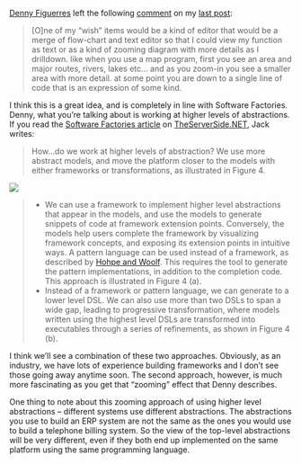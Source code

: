 [Denny Figuerres](http://www.figuerres.com/) left the following
[comment](http://weblogs.asp.net/devhawk/archive/2004/08/29/222328.aspx#222366)
on my [last
post](http://devhawk.net/2004/08/29/the-most-popular-modeling-environment-ever-so-far/):

> [O]ne of my “wish” items would be a kind of editor that would be a
> merge of flow-chart and text editor so that I could view my function
> as text or as a kind of zooming diagram with more details as I
> drilldown. like when you use a map program, first you see an area and
> major routes, rivers, lakes etc… and as you zoom-in you see a smaller
> area with more detail. at some point you are down to a single line of
> code that is an expression of some kind.

I think this is a great idea, and is completely in line with Software
Factories. Denny, what you’re talking about is working at higher levels
of abstractions. If you read the [Software Factories
article](http://theserverside.net/articles/showarticle.tss?id=SoftwareFactories)
on [TheServerSide.NET](http://theserverside.net/), Jack writes:

> How…do we work at higher levels of abstraction? We use more abstract
> models, and move the platform closer to the models with either
> frameworks or transformations, as illustrated in Figure 4.

![](http://image.devhawk.net/blog-content/20040830-1303-zooming-in-from-high-levels-of-abstraction/IM04.gif)

> -   We can use a framework to implement higher level abstractions that
>     appear in the models, and use the models to generate snippets of
>     code at framework extension points. Conversely, the models help
>     users complete the framework by visualizing framework concepts,
>     and exposing its extension points in intuitive ways. A pattern
>     language can be used instead of a framework, as described by
>     [Hohpe and Woolf](http://www.eaipatterns.com/). This requires the
>     tool to generate the pattern implementations, in addition to the
>     completion code. This approach is illustrated in Figure 4 (a).
> -   Instead of a framework or pattern language, we can generate to a
>     lower level DSL. We can also use more than two DSLs to span a wide
>     gap, leading to progressive transformation, where models written
>     using the highest level DSLs are transformed into executables
>     through a series of refinements, as shown in Figure 4 (b).

I think we’ll see a combination of these two approaches. Obviously, as
an industry, we have lots of experience building frameworks and I don’t
see those going away anytime soon. The second approach, however, is much
more fascinating as you get that “zooming” effect that Denny describes.

One thing to note about this zooming approach of using higher level
abstractions – different systems use different abstractions. The
abstractions you use to build an ERP system are not the same as the ones
you would use to build a telephone billing system. So the view of the
top-level abstractions will be very different, even if they both end up
implemented on the same platform using the same programming language.
